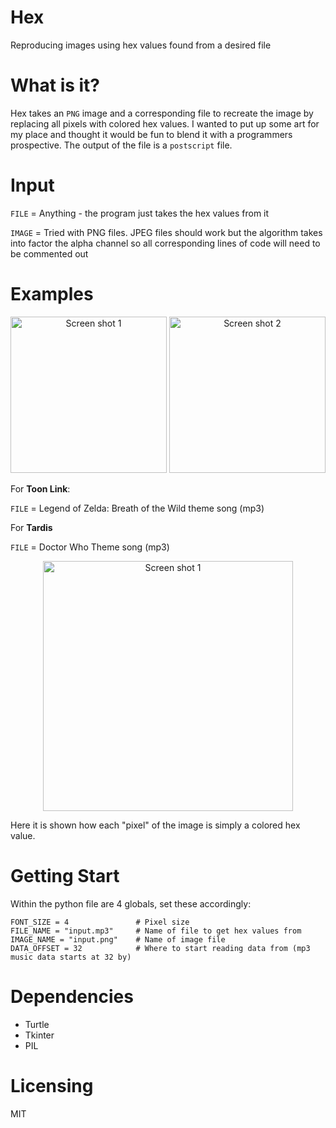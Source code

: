 # Hex
Reproducing images using hex values found from a desired file 

# What is it?
Hex takes an `PNG` image and a corresponding file to recreate the image by replacing all pixels with colored hex values. I wanted to put up some art for my place and thought it would be fun to blend it with a programmers prospective. The output of the file is a `postscript` file.

# Input
`FILE` = Anything - the program just takes the hex values from it

`IMAGE` = Tried with PNG files. JPEG files should work but the algorithm takes into factor the alpha channel so all corresponding lines of code will need to be commented out

# Examples

<p align="center">
  <img src="https://github.com/sacert/Hex/blob/master/examples/link.png" alt="Screen shot 1" width="250"/>
  <img src="https://github.com/sacert/Hex/blob/master/examples/tardis.png" alt="Screen shot 2" width="250"/>
</p>

For **Toon Link**:

`FILE` = Legend of Zelda: Breath of the Wild theme song (mp3)

For **Tardis**

`FILE` = Doctor Who Theme song (mp3)


<p align="center">
  <img src="https://github.com/sacert/Hex/blob/master/examples/link_zoon.png" alt="Screen shot 1" width="400"/>
</p>
Here it is shown how each "pixel" of the image is simply a colored hex value.


# Getting Start
Within the python file are 4 globals, set these accordingly:

```
FONT_SIZE = 4               # Pixel size
FILE_NAME = "input.mp3"     # Name of file to get hex values from
IMAGE_NAME = "input.png"    # Name of image file
DATA_OFFSET = 32            # Where to start reading data from (mp3 music data starts at 32 by)
```

# Dependencies
- Turtle
- Tkinter
- PIL


# Licensing 
MIT
